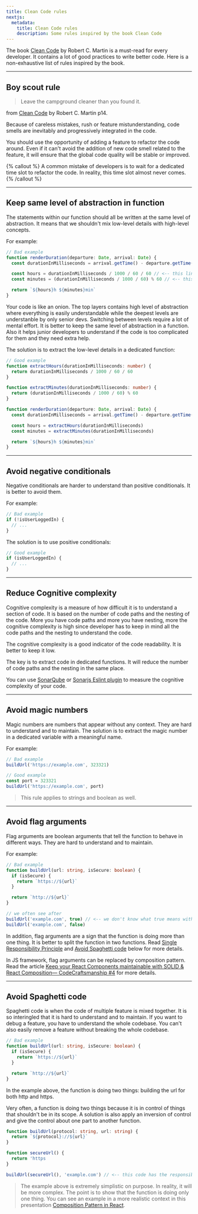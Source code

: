 ```yaml
---
title: Clean Code rules
nextjs:
  metadata:
    title: Clean Code rules
    description: Some rules inspired by the book Clean Code
---
```


The book [Clean Code](https://www.amazon.com/Clean-Code-Handbook-Software-Craftsmanship/dp/0132350882) by Robert C. Martin is a must-read for every developer. It contains a lot of good practices to write better code. Here is a non-exhaustive list of rules inspired by the book.

---

## Boy scout rule

> Leave the campground cleaner than you found it.

from [Clean Code](https://www.amazon.com/Clean-Code-Handbook-Software-Craftsmanship/dp/0132350882) by Robert C. Martin p14.

Because of careless mistakes, rush or feature mistunderstanding, code smells are inevitably and progressively integrated in the code.

You should use the opportunity of adding a feature to refactor the code around.
Even if it can't avoid the addition of new code smell related to the feature, it will ensure that the global code quality will be stable or improved.

{% callout %}
A common mistake of developers is to wait for a dedicated time slot to refactor the code. In reality, this time slot almost never comes.
{% /callout %}

---

## Keep same level of abstraction in function

The statements within our function should all be written at the same level of abstraction. It means that we shouldn't mix low-level details with high-level concepts.

For example:

```ts
// Bad example
function renderDuration(departure: Date, arrival: Date) {
  const durationInMilliseconds = arrival.getTime() - departure.getTime()

  const hours = durationInMilliseconds / 1000 / 60 / 60 // <-- this line has another level of abstraction
  const minutes = (durationInMilliseconds / 1000 / 60) % 60 // <-- this line has another level of abstraction

  return `${hours}h ${minutes}min`
}
```

Your code is like an onion. The top layers contains high level of abstraction where everything is easily understandable while the deepest levels are understanble by only senior devs. Switching between levels require a lot of mental effort. It is better to keep the same level of abstraction in a function. Also it helps junior developers to understand if the code is too complicated for them and they need extra help.

The solution is to extract the low-level details in a dedicated function:

```ts
// Good example
function extractHours(durationInMilliseconds: number) {
  return durationInMilliseconds / 1000 / 60 / 60
}

function extractMinutes(durationInMilliseconds: number) {
  return (durationInMilliseconds / 1000 / 60) % 60
}

function renderDuration(departure: Date, arrival: Date) {
  const durationInMilliseconds = arrival.getTime() - departure.getTime()

  const hours = extractHours(durationInMilliseconds)
  const minutes = extractMinutes(durationInMilliseconds)

  return `${hours}h ${minutes}min`
}
```

---

## Avoid negative conditionals

Negative conditionals are harder to understand than positive conditionals. It is better to avoid them.

For example:

```ts
// Bad example
if (!isUserLoggedIn) {
  // ...
}
```

The solution is to use positive conditionals:

```ts
// Good example
if (isUserLoggedIn) {
  // ...
}
```

---

## Reduce Cognitive complexity

Cognitive complexity is a measure of how difficult it is to understand a section of code. It is based on the number of code paths and the nesting of the code.
More you have code paths and more you have nesting, more the cognitive complexity is high since developer has to keep in mind all the code paths and the nesting to understand the code.

The cognitive complexity is a good indicator of the code readability. It is better to keep it low.

The key is to extract code in dedicated functions. It will reduce the number of code paths and the nesting in the same place.

You can use [SonarQube](https://www.sonarqube.org/) or [Sonarjs Eslint plugin](https://github.com/SonarSource/eslint-plugin-sonarjs/blob/master/docs/rules/cognitive-complexity.md) to measure the cognitive complexity of your code.

---

## Avoid magic numbers

Magic numbers are numbers that appear without any context. They are hard to understand and to maintain.
The solution is to extract the magic number in a dedicated variable with a meaningful name.

For example:

```ts
// Bad example
buildUrl('https://example.com', 323321)

// Good example
const port = 323321
buildUrl('https://example.com', port)
```

> This rule applies to strings and boolean as well.

---

## Avoid flag arguments

Flag arguments are boolean arguments that tell the function to behave in different ways. They are hard to understand and to maintain.

For example:

```ts
// Bad example
function buildUrl(url: string, isSecure: boolean) {
  if (isSecure) {
    return `https://${url}`
  }

  return `http://${url}`
}

// we often see after
buildUrl('example.com', true) // <-- we don't know what true means without reading the function declaration
buildUrl('example.com', false)
```

In addition, flag arguments are a sign that the function is doing more than one thing. It is better to split the function in two functions. Read [Single Responsibility Principle](/docs/code-craftsmanship/solid-principles/single-responsibility-principle) and [Avoid Spaghetti code](#avoid-spaghetti-code) below for more details.

In JS framework, flag arguments can be replaced by composition pattern. Read the article [Keep your React Components maintainable with SOLID & React Composition— CodeCraftsmanship #4](https://medium.com/interaction-dynamics/keep-your-react-components-maintainable-with-solid-react-composition-codecraftsmanship-4-2969834e9ffa) for more details.

---

## Avoid Spaghetti code

Spaghetti code is when the code of multiple feature is mixed together. It is so interingled that it is hard to understand and to maintain. If you want to debug a feature, you have to understand the whole codebase. You can't also easily remove a feature without breaking the whole codebase.

```ts
// Bad example
function buildUrl(url: string, isSecure: boolean) {
  if (isSecure) {
    return `https://${url}`
  }

  return `http://${url}`
}
```

In the example above, the function is doing two things: building the url for both http and https.

Very often, a function is doing two things because it is in control of things that shouldn't be in its scope. A solution is also apply an inversion of control and give the control about one part to another function.

```ts
function buildUrl(protocol: string, url: string) {
  return `${protocol}://${url}`
}

function secureUrl() {
  return 'https
}

buildUrl(secureUrl(), 'example.com') // <-- this code has the responsibility to choose between http and https
```

> The example above is extremely simplistic on purpose. In reality, it will be more complex. The point is to show that the function is doing only one thing. You can see an example in a more realistic context in this presentation [Composition Pattern in React](https://friedrith.github.io/react-composition/slides/#/1).

